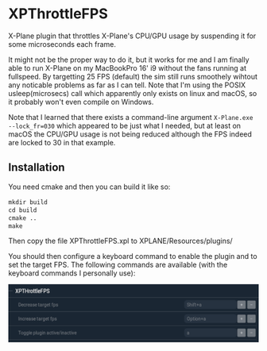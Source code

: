 # XPThrottleFPS
X-Plane plugin that throttles X-Plane's CPU/GPU usage by suspending it for some microseconds each frame.

It might not be the proper way to do it, but it works for me and I am finally able to run X-Plane on my MacBookPro 16' i9 without the fans running at fullspeed. By targetting 25 FPS (default) the sim still runs smoothely wihtout any noticable problems as far as I can tell. Note that I'm using the POSIX usleep(microsecs) call which apparently only exists on linux and macOS, so it probably won't even compile on Windows.



Note that I learned that there exists a command-line argument `X-Plane.exe --lock_fr=030` which appeared to be just what I needed, but at least on macOS the CPU/GPU usage is not being reduced although the FPS indeed are locked to 30 in that example.


## Installation
You need cmake and then you can build it like so:

	mkdir build
	cd build
	cmake ..
	make
	
Then copy the file XPThrottleFPS.xpl to XPLANE/Resources/plugins/

You should then configure a keyboard command to enable the plugin and to set the target FPS. The following commands are available (with the keyboard commands I personally use):


![](screenshot.png)


